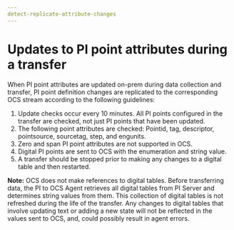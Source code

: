 ```yaml
---
detect-replicate-attribute-changes
---
```


# Updates to PI point attributes during a transfer

When PI point attributes are updated on-prem during data collection and transfer, PI point definition changes are replicated to the corresponding OCS stream according to the following guidelines:

1.	Update checks occur every 10 minutes. All PI points configured in the transfer are checked, not just PI points that have been updated.
2.	The following point attributes are checked: Pointid, tag, descriptor, pointsource, sourcetag, step, and engunits.
3.	Zero and span PI point attributes are not supported in OCS.
4.	Digital PI points are sent to OCS with the enumeration and string value.
5.	A transfer should be stopped prior to making any changes to a digital table and then restarted.

**Note:** OCS does not make references to digital tables. Before transferring data, the PI to OCS Agent retrieves all digital tables from PI Server and determines string values from them. This collection of digital tables is not refreshed during the life of the transfer. Any changes to digital tables that involve updating text or adding a new state will not be reflected in the values sent to OCS, and, could possibly result in agent errors.
 